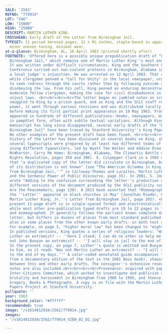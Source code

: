 ```yaml
---
SALE: '2562'
REFNO: "779914"
LOT: "246"
LOW: "15000"
HIGH: "25000"
DESCRIPT: MARTIN LUTHER KING.
CROSSHEAD: Early draft of the Letter from Birmingham Jail.
TYPESET: 11 period Xeroxed pages, 11 x 8½ inches, staple-bound in upper left corner;
  minor uneven toning, minimal wear.
at-a-glance: Birmingham, AL, 16 April 1963 (printed shortly after)
FOOTNOTE: 'Offered here is a possibly unique prepublication draft of "Letter from
  Birmingham Jail," which remains one of Martin Luther King''s most enduring works.
  It was written under difficult circumstances. King and the Southern Christian Leadership
  Conference carried out non-violent protests in Birmingham, Alabama in defiance of
  a local judge''s injunction. He was arrested on 12 April 1963. That day, eight local
  white clergymen penned a "Call for Unity" in the local newspaper, urging demonstrators
  to seek redress through the courts rather than by following outside agitators and
  disobeying the law. From his cell, King penned an enduring deconstruction of his
  moderate fellow clergymen, making the case for civil disobedience in the face of
  unjust laws. <br><br><br><br>The letter began on jumbled notes on scraps of paper
  smuggled to King by a prison guard, and as King and the SCLC staff recognized its
  power, it went through various revisions and was distributed locally to churches
  before making its first partial print appearance on 19 May 1963. From there, it
  appeared in hundreds of different publications--books, newspapers, magazines, and
  in pamphlet form, often with subtle textual variations. Although King''s original
  manuscript has long since disappeared, several early drafts of the "Letter from
  Birmingham Jail" have been traced by Stanford University''s King Papers Project.
  No other examples of the present draft have been found. <br><br><br><br>The textual
  history of the Letter has been discussed in several books on King, showing that
  several typescripts were prepared by at least two different teams of SCLC members
  using different typewriters, led by Wyatt Tee Walker and Addine Drew (see Diane
  McWhorter, Carry Me Home: Birmingham, Alabama, The Climactic Battle of the Civil
  Rights Revolution, pages 354 and 390). E. Culpepper Clark in a 1993 essay noted
  that "a duplicated copy of the letter did circulate in Birmingham, but the date
  of its distribution is not known" (see “The American Dilemma in King''s ''Letter
  from Birmingham Jail,''” in Calloway-Thomas and Lucaites, Martin Luther King Jr.
  and the Sermonic Power of Public Discourse, page 35). In 2001, S. Jonathan Bass
  wrote "Adding to the confusion surrounding the letter''s production were the slightly
  different versions of the document produced by the SCLC publicity corps" (Blessed
  Are the Peacemakers, page 138). A 2013 book asserted that "Mimeographed copies of
  the ''Letter'' appeared in black churches in May" (Jonathan Rieder, Gospel of Freedom:
  Martin Luther King, Jr.''s Letter from Birmingham Jail, page 103). <br><br><br><br>The
  present 11-page draft is in single-spaced format and electrostatically duplicated,
  while most other pre-publication typed drafts are 19 to 22 pages in length, double-spaced
  and mimeographed. It generally follows the earliest known complete drafts of the
  letter, but differs in dozens of places from most standard published versions, and
  also in some places from the other known early drafts--in both text and formatting.
  For example, on page 5, "higher moral law" has been changed to "mighter moral law."
  In published versions, King quotes a series of religious leaders: "Was not Martin
  Luther an extremist? -- ''Here I stand; I can do no other so help me God.'' Was
  not John Bunyan an extremist? -- ''I will stay in jail to the end of my days.''"
  In the present copy, on page 7, Luther''s quote is omitted and Bunyan''s quote given
  to him, so it reads "Was not Martin Luther an extremist? -- "I will stay in jail
  to the end of my days.''" A color-coded annotated guide accompanies the lot (adapted
  from a documentary edition of the text in the 2001 Bass book), showing many differences
  between this and other early drafts. The consignor''s extensive research and correspondence
  notes are also included.<br><br><br><br>Provenance: acquired with papers of the
  Inter-Citizens Committee, which worked to investigate and publicize cases of police
  brutality and harassment in Birmingham from 1960 to 1965, and thence by William
  Gregory, Books & Photographs. A copy is on file with the Martin Luther King, Jr.
  Papers Project at Stanford University.'
pullquote: ''
year: 1963
background_color: "#ffffff"
recommended: true
image: "/v1614812934/2562/779914.jpg"
images:
- "/v1614812930/2562/779914_VIEW_02_02.jpg"

---
```

